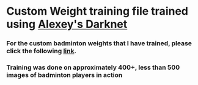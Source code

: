 # Custom Weight training file trained using [Alexey's Darknet](https://github.com/AlexeyAB/darknet)

### For the custom badminton weights that I have trained, please click the following [link](https://drive.google.com/file/d/1oOchR-VzftixTF09w-E3aTvkt6bG8XmB/view?usp=sharing).
### Training was done on approximately 400+, less than 500 images of badminton players in action
